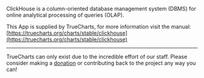 ClickHouse is a column-oriented database management system (DBMS) for online analytical processing of queries (OLAP).

This App is supplied by TrueCharts, for more information visit the manual: [https://truecharts.org/charts/stable/clickhouse](https://truecharts.org/charts/stable/clickhouse)

---

TrueCharts can only exist due to the incredible effort of our staff.
Please consider making a [donation](https://truecharts.org/sponsor) or contributing back to the project any way you can!
